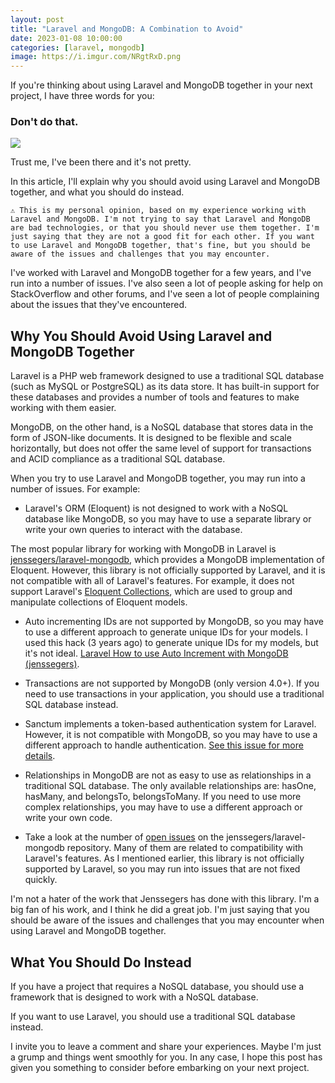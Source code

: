 ```yaml
---
layout: post
title: "Laravel and MongoDB: A Combination to Avoid"
date: 2023-01-08 10:00:00
categories: [laravel, mongodb]
image: https://i.imgur.com/NRgtRxD.png
---
```


If you're thinking about using Laravel and MongoDB together in your next project, I have three words for you:

### Don't do that.

![](https://thumbs.gfycat.com/HardtofindDimwittedGemsbok-size_restricted.gif)

Trust me, I've been there and it's not pretty.

In this article, I'll explain why you should avoid using Laravel and MongoDB together, and what you should do instead.

```
⚠️ This is my personal opinion, based on my experience working with Laravel and MongoDB. I'm not trying to say that Laravel and MongoDB are bad technologies, or that you should never use them together. I'm just saying that they are not a good fit for each other. If you want to use Laravel and MongoDB together, that's fine, but you should be aware of the issues and challenges that you may encounter.
```

I've worked with Laravel and MongoDB together for a few years, and I've run into a number of issues. I've also seen a lot of people asking for help on StackOverflow and other forums, and I've seen a lot of people complaining about the issues that they've encountered.

## Why You Should Avoid Using Laravel and MongoDB Together

Laravel is a PHP web framework designed to use a traditional SQL database (such as MySQL or PostgreSQL) as its data store. It has built-in support for these databases and provides a number of tools and features to make working with them easier.

MongoDB, on the other hand, is a NoSQL database that stores data in the form of JSON-like documents. It is designed to be flexible and scale horizontally, but does not offer the same level of support for transactions and ACID compliance as a traditional SQL database.

When you try to use Laravel and MongoDB together, you may run into a number of issues. For example:

- Laravel's ORM (Eloquent) is not designed to work with a NoSQL database like MongoDB, so you may have to use a separate library or write your own queries to interact with the database.

The most popular library for working with MongoDB in Laravel is [jenssegers/laravel-mongodb](jensegers/laravel-mongodb), which provides a MongoDB implementation of Eloquent. However, this library is not officially supported by Laravel, and it is not compatible with all of Laravel's features.
For example, it does not support Laravel's [Eloquent Collections](https://laravel.com/docs/8.x/eloquent-collections), which are used to group and manipulate collections of Eloquent models.

- Auto incrementing IDs are not supported by MongoDB, so you may have to use a different approach to generate unique IDs for your models. I used this hack (3 years ago) to generate unique IDs for my models, but it's not ideal. [Laravel How to use Auto Increment with MongoDB (jenssegers)](https://gist.github.com/Ademking/ef99bb8abf04afda6baabd5fc5d22659).

- Transactions are not supported by MongoDB (only version 4.0+). If you need to use transactions in your application, you should use a traditional SQL database instead.

- Sanctum implements a token-based authentication system for Laravel. However, it is not compatible with MongoDB, so you may have to use a different approach to handle authentication. [See this issue for more details](https://github.com/jenssegers/laravel-mongodb/issues/2233).

- Relationships in MongoDB are not as easy to use as relationships in a traditional SQL database. The only available relationships are: hasOne, hasMany, and belongsTo, belongsToMany. If you need to use more complex relationships, you may have to use a different approach or write your own code.

- Take a look at the number of [open issues](https://github.com/jenssegers/laravel-mongodb/issues) on the jenssegers/laravel-mongodb repository. Many of them are related to compatibility with Laravel's features. As I mentioned earlier, this library is not officially supported by Laravel, so you may run into issues that are not fixed quickly.

I'm not a hater of the work that Jenssegers has done with this library. I'm a big fan of his work, and I think he did a great job. I'm just saying that you should be aware of the issues and challenges that you may encounter when using Laravel and MongoDB together.

## What You Should Do Instead

If you have a project that requires a NoSQL database, you should use a framework that is designed to work with a NoSQL database.

If you want to use Laravel, you should use a traditional SQL database instead.

I invite you to leave a comment and share your experiences. Maybe I'm just a grump and things went smoothly for you. In any case, I hope this post has given you something to consider before embarking on your next project.
